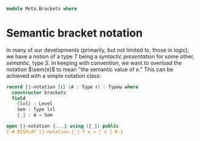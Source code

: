 <!--
```agda
open import 1Lab.Type
```
-->

```agda
module Meta.Brackets where
```

# Semantic bracket notation

In many of our developments (primarily, but not limited to, those in
logic), we have a notion of a type $T$ being a _syntactic presentation_
for some other, _semantic_, type $S$. In keeping with convention, we
want to overload the notation $\sem{e}$ to mean "the semantic value of
$e$." This can be achieved with a simple notation class:

```agda
record ⟦⟧-notation {ℓ} (A : Type ℓ) : Typeω where
  constructor brackets
  field
    {lvl} : Level
    Sem : Type lvl
    ⟦_⟧ : A → Sem

open ⟦⟧-notation ⦃...⦄ using (⟦_⟧) public
{-# DISPLAY ⟦⟧-notation.⟦_⟧ f x = ⟦ x ⟧ #-}
```
